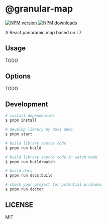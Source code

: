 # @granular-map

[![NPM version](https://img.shields.io/npm/v/@granular-map.svg?style=flat)](https://npmjs.org/package/@granular-map)
[![NPM downloads](http://img.shields.io/npm/dm/@granular-map.svg?style=flat)](https://npmjs.org/package/@granular-map)

A React panoramic map  based on L7

## Usage

TODO

## Options

TODO

## Development

```bash
# install dependencies
$ pnpm install

# develop library by docs demo
$ pnpm start

# build library source code
$ pnpm run build

# build library source code in watch mode
$ pnpm run build:watch

# build docs
$ pnpm run docs:build

# check your project for potential problems
$ pnpm run doctor
```

## LICENSE

MIT
